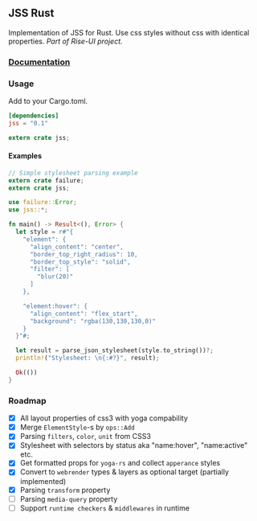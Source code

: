 ## JSS Rust
Implementation of JSS for Rust. Use css styles without css with identical properties.
*Part of Rise-UI project.*

### [Documentation](http://friktor.github.io/jss-rs/jss/index.html)

### Usage
Add to your Cargo.toml.
``` toml
[dependencies]
jss = "0.1"
```

``` rust
extern crate jss;
```

#### Examples
``` rust
// Simple stylesheet parsing example
extern crate failure;
extern crate jss;

use failure::Error;
use jss::*;

fn main() -> Result<(), Error> {
  let style = r#"{
    "element": {
      "align_content": "center",
      "border_top_right_radius": 10,
      "border_top_style": "solid",
      "filter": [
        "blur(20)"
      ]
    },

    "element:hover": {
      "align_content": "flex_start",
      "background": "rgba(130,130,130,0)"
    }
  }"#;

  let result = parse_json_stylesheet(style.to_string())?;
  println!("Stylesheet: \n{:#?}", result);

  Ok(())
}
```

### Roadmap
- [x] All layout properties of css3 with yoga compability 
- [x] Merge `ElementStyle`-s by `ops::Add`
- [x] Parsing `filters`, `color`, `unit` from CSS3
- [x] Stylesheet with selectors by status aka "name:hover", "name:active" etc.
- [x] Get formatted props for `yoga-rs` and collect `apperance` styles
- [x] Convert to `webrender` types & layers as optional target (partially implemented)
- [x] Parsing `transform` property
- [ ] Parsing `media-query` property
- [ ] Support `runtime checkers` & `middlewares` in runtime 